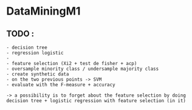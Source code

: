 # DataMiningM1
## TODO : 
	- decision tree
	- regression logistic
	- 
	- feature selection (Xi2 + test de fisher + acp) 
	- oversample minority class / undersample majority class
	- create synthetic data
	- on the two previous points -> SVM
	- evaluate with the F-measure + accuracy

	-> a possibility is to forget about the feature selection by doing decision tree + logistic regression with feature selection (in it)